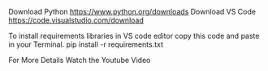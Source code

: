 Download Python https://www.python.org/downloads
Download VS Code https://code.visualstudio.com/download

To install requirements libraries in VS code editor copy this code and paste in your Terminal.
pip install -r requirements.txt


For More Details Watch the Youtube Video 
